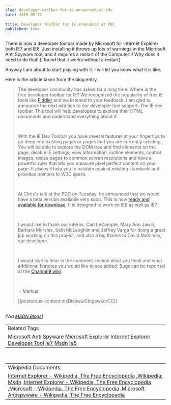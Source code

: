 ```yaml
---
slug: developer-toolbar-for-ie-announced-at-pdc
date: 2005-09-17
 
title: Developer Toolbar for IE announced at PDC
published: true
---
```

There is now a developer toolbar made by Microsoft for Internet Explorer both IE7 and IE6.  Just installing it throws up lots of warnings in the Microsoft Anti Spyware tool, and it requires a restart of the Computer!!! Why does it need to do that! [I found that it works without a restart]<p />Anyway I am about to start playing with it.  I will let you know what it is like.<p />Here is the article taken from the blog entry.<br /><blockquote>
<p>The developer community has asked for a long time: Where is the free developer toolbar for IE? We recognized the popularity of free IE tools like <a href="http://msdn.microsoft.com/library/default.asp?url=/library/en-us/dnwebgen/html/IE_IntroFiddler.asp">Fiddler</a> and we listened to your feedback. I am glad to announce the next addition to our developer tool support: The IE dev toolbar. This tool will help developers to explore their HTML documents and understand everything about it. </p>
<br /><p>With the IE Dev Toolbar you have several features at your fingertips to go deep into existing pages or pages that you are currently creating. You will be able to explore the DOM tree and find elements on the page, disable IE settings, view information, outline elements, control images, resize pages to common screen resolutions and have a powerful ruler that lets you measure pixel perfect content on your page. It also will help you to validate against existing standards and provides pointers to W3C specs. </p>
<br /><p>At Chris's talk at the PDC on Tuesday, he announced that we would have a beta version available very soon. This is now <a href="http://www.microsoft.com/downloads/details.aspx?FamilyID=e59c3964-672d-4511-bb3e-2d5e1db91038&amp;displaylang=en">ready and available for download</a>. It is designed to work on IE6 as well as IE7. </p>
<br /><p>I would like to thank our interns, Carl LeCompte, Mary Ann Jawili, Barbara Morales, Seth McLaughlin and Jeffrey Varga for doing a great job working on this project, and also a big thanks to David McKinnis, our developer.</p>
<br /><p>I would love to hear in the comment section what you think and what additional features you would like to see added. Bugs can be reported at the <a href="http://channel9.msdn.com/wiki/default.aspx/Channel9.InternetExplorerDevToolbar">Channel9 wiki</a>. </p>
<br /><p> - Markus</p>
[[posterous-content:mxDlsbwuICktgewkqrCC]]
</blockquote><br /><i>[Via <a href="http://blogs.msdn.com/ie/archive/2005/09/16/469686.aspx">MSDN Blogs</a>]</i><p /><table class="TechnoratiHead TagHeader">
<tr><td>Related Tags</td></tr>
<tr class="Technorati"><td>
<a href="https://paul.kinlan.me/tags/Microsoft%20Anti%20Spyware" class="Tag" rel="tag">Microsoft Anti Spyware</a> <a href="https://paul.kinlan.me/tags/Microsoft%20Explorer" class="Tag" rel="tag">Microsoft Explorer</a> <a href="https://paul.kinlan.me/tags/Internet%20Explorer" class="Tag" rel="tag">Internet Explorer</a> <a href="https://paul.kinlan.me/tags/Developer%20Tool" class="Tag" rel="tag">Developer Tool</a> <a href="https://paul.kinlan.me/tags/Ie7" class="Tag" rel="tag">Ie7</a> <a href="https://paul.kinlan.me/tags/Msdn" class="Tag" rel="tag">Msdn</a> <a href="https://paul.kinlan.me/tags/Ie6" class="Tag" rel="tag">Ie6</a>
</td></tr>
</table><br /><table class="TechnoratiHead TagHeader">
<tr><td>Wikipedia Documents</td></tr>
<tr class="Technorati"><td>
<a href="http://en.wikipedia.org/wiki/Internet_Explorer">Internet Explorer - Wikipedia, The Free Encyclopedia</a> ,<a href="http://en.wikipedia.org/wiki/MSDN">Wikipedia: Msdn</a> ,<a href="http://en.wikipedia.org/wiki/Internet_Explorer">Internet Explorer - Wikipedia, The Free Encyclopedia</a> ,<a href="http://en.wikipedia.org/wiki/Internet_Explorer_for_Mac">Microsoft - Wikipedia, The Free Encyclopedia</a> ,<a href="http://en.wikipedia.org/wiki/Computer_barnacle">Microsoft Antispyware - Wikipedia, The Free Encyclopedia</a>
</td></tr>
</table>

